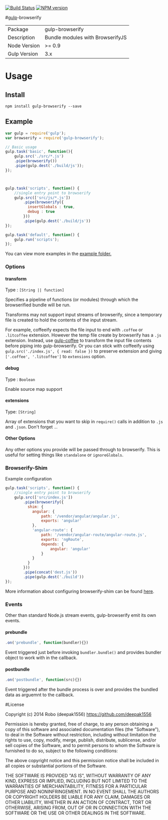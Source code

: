 [![Build Status](https://travis-ci.org/deepak1556/gulp-browserify.png)](https://travis-ci.org/deepak1556/gulp-browserify)
[![NPM version](https://badge.fury.io/js/gulp-browserify.png)](http://badge.fury.io/js/gulp-browserify)

#[gulp](https://github.com/gulpjs/gulp)-browserify

<table>
<tr> 
<td>Package</td><td>gulp-browserify</td>
</tr>
<tr>
<td>Description</td>
<td>Bundle modules with BrowserifyJS</td>
</tr>
<tr>
<td>Node Version</td>
<td>>= 0.9</td>
</tr>
<tr>
<td>Gulp Version</td>
<td>3.x</td>

</tr>
</table>

# Usage


## Install

```
npm install gulp-browserify --save
```

## Example

```javascript
var gulp = require('gulp');
var browserify = require('gulp-browserify');

// Basic usage
gulp.task('basic', function(){
	gulp.src('./src/*.js')
	.pipe(browserify())
	.pipe(gulp.dest('./build/js'));
});



gulp.task('scripts', function() {
	//single entry point to browserify
	gulp.src(['src/js/*.js'])
		.pipe(browserify({
		  insertGlobals : true,
		  debug : true
		}))
		.pipe(gulp.dest('./build/js'))
});

gulp.task('default', function() {
	gulp.run('scripts');
});
```

You can view more examples in the [example folder.](https://github.com/stevelacy/gulp-browserify/tree/master/examples)

### Options

#### transform

Type : `[String || function]`

Specifies a pipeline of functions (or modules) through which the browserified bundle will be run. 

Transforms may not support input streams of browserify, since a temporary file is created to hold the contents of the input stream.

For example, coffeeify expects the file input to end with `.coffee` or `.litcoffee` extension. However the temp file create by browserify has a `.js` extension. Instead, use [gulp-coffee](https://github.com/wearefractal/gulp-coffee) to transform the input file contents before piping into gulp-browserify. Or you can stick with coffeeify using `gulp.src('./index.js', { read: false })` to preserve extension and giving `['.coffee', '.litcoffee']` to `extensions` option.

#### debug

Type : `Boolean`

Enable source map support

#### extensions

Type: `[String]`

Array of extensions that you want to skip in `require()` calls in addition to `.js` and `.json`. Don't forget `.`.

#### Other Options

Any other options you provide will be passed through to browserify. This is useful for setting things like `standalone` or `ignoreGlobals`.

### Browserify-Shim
Example configuration
```javascript
gulp.task('scripts', function() {
	//single entry point to browserify
	gulp.src(['src/index.js'])
		.pipe(browserify({
		  shim: {
		    angular: {
                path: '/vendor/angular/angular.js',
                exports: 'angular'
		    },
            'angular-route': {
                path: '/vendor/angular-route/angular-route.js',
                exports: 'ngRoute',
                depends: {
                    angular: 'angular'
                }
            }
		  }
		}))
		.pipe(concat('dest.js'))
		.pipe(gulp.dest('./build'))
});
```
More information about configuring browserify-shim can be found [here](https://github.com/thlorenz/browserify-shim/blob/97d416cb3bc2ef531fae05a8eed4c86700ba4dc8/README.md).

### Events

Other than standard Node.js stream events, gulp-browserify emit its own events.

#### prebundle

```javascript
.on('prebundle', function(bundler){})
```

Event triggered just before invoking `bundler.bundle()` and provides bundler object to work with in the callback.

#### postbundle

```javascript
.on('postbundle', function(src){})
```

Event triggered after the bundle process is over and provides the bundled data as arguemnt to the callback.



#License

Copyright (c) 2014 Robo (deepak1556) https://github.com/deepak1556

Permission is hereby granted, free of charge, to any person obtaining
a copy of this software and associated documentation files (the
"Software"), to deal in the Software without restriction, including
without limitation the rights to use, copy, modify, merge, publish,
distribute, sublicense, and/or sell copies of the Software, and to
permit persons to whom the Software is furnished to do so, subject to
the following conditions:

The above copyright notice and this permission notice shall be
included in all copies or substantial portions of the Software.

THE SOFTWARE IS PROVIDED "AS IS", WITHOUT WARRANTY OF ANY KIND,
EXPRESS OR IMPLIED, INCLUDING BUT NOT LIMITED TO THE WARRANTIES OF
MERCHANTABILITY, FITNESS FOR A PARTICULAR PURPOSE AND
NONINFRINGEMENT. IN NO EVENT SHALL THE AUTHORS OR COPYRIGHT HOLDERS BE
LIABLE FOR ANY CLAIM, DAMAGES OR OTHER LIABILITY, WHETHER IN AN ACTION
OF CONTRACT, TORT OR OTHERWISE, ARISING FROM, OUT OF OR IN CONNECTION
WITH THE SOFTWARE OR THE USE OR OTHER DEALINGS IN THE SOFTWARE.
